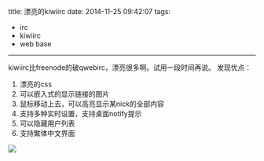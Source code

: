 title: 漂亮的kiwiirc
date: 2014-11-25 09:42:07
tags:
- irc
- kiwiirc
- web base
---
kiwiirc比freenode的破qwebirc，漂亮很多啊。试用一段时间再说。
发现优点：
1. 漂亮的css
1. 可以嵌入式的显示链接的图片
1. 鼠标移动上去，可以高亮显示某nick的全部内容
1. 支持多种实时设置，支持桌面notify提示
1. 可以隐藏用户列表
1. 支持繁体中文界面

![](/img/kiwiirc.png)
